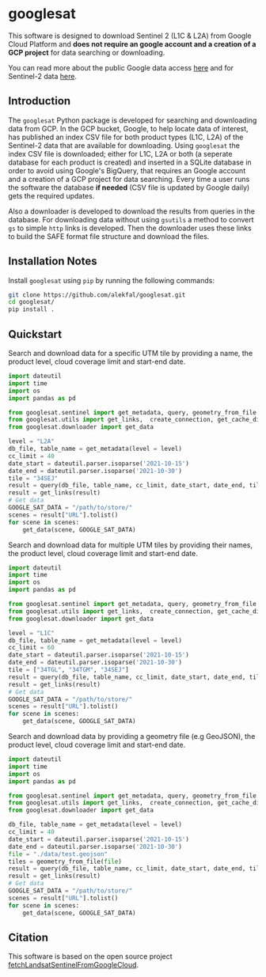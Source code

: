 # googlesat

This software is designed to download Sentinel 2 (L1C &amp; L2A) from Google Cloud Platform and **does not require an google account and a creation of a GCP project** for data searching or downloading.
 
You can read more about the public Google data access [here](https://cloud.google.com/storage/docs/public-datasets/) and for Sentinel-2 data [here](https://cloud.google.com/storage/docs/public-datasets/sentinel-2).

## Introduction

The ```googlesat``` Python package is developed for searching and downloading data from GCP. In the GCP bucket, Google, to help locate data of interest, has published an index CSV file for both product types (L1C, L2A) of the Sentinel-2 data that are available for downloading.
Using ```googlesat``` the index CSV file is downloaded; either for L1C, L2A or both (a seperate database for each product is created) and inserted in a SQLite database in order to avoid using Google's BigQuery, that requires an Google account and a creation of a GCP project for data searching. Every time a user runs the software the database **if needed** (CSV file is updated by Google daily) gets the required updates.

Also a downloader is developed to download the results from queries in the database. For downloading data without using ```gsutils``` a method to convert ```gs``` to simple ```http``` links is developed. Then the downloader uses these links to build the SAFE format file structure and download the files. 

## Installation Notes

Install ```googlesat``` using ```pip``` by running the following commands:

```bash
git clone https://github.com/alekfal/googlesat.git
cd googlesat/
pip install .
```

## Quickstart

Search and download data for a specific UTM tile by providing a name,
the product level, cloud coverage limit and start-end date.

```python
import dateutil
import time
import os
import pandas as pd

from googlesat.sentinel import get_metadata, query, geometry_from_file
from googlesat.utils import get_links,  create_connection, get_cache_dir
from googlesat.downloader import get_data

level = "L2A"
db_file, table_name = get_metadata(level = level)
cc_limit = 40
date_start = dateutil.parser.isoparse('2021-10-15')
date_end = dateutil.parser.isoparse('2021-10-30')
tile = "34SEJ"
result = query(db_file, table_name, cc_limit, date_start, date_end, tile)
result = get_links(result)
# Get data
GOOGLE_SAT_DATA = "/path/to/store/"
scenes = result["URL"].tolist()
for scene in scenes:
    get_data(scene, GOOGLE_SAT_DATA)
```

Search and download data for multiple UTM tiles by providing their names,
the product level, cloud coverage limit and start-end date.

```python
import dateutil
import time
import os
import pandas as pd

from googlesat.sentinel import get_metadata, query, geometry_from_file
from googlesat.utils import get_links,  create_connection, get_cache_dir
from googlesat.downloader import get_data

level = "L1C"
db_file, table_name = get_metadata(level = level)
cc_limit = 60
date_start = dateutil.parser.isoparse('2021-10-15')
date_end = dateutil.parser.isoparse('2021-10-30')
tile = ["34TGL", "34TGM", "34SEJ"]
result = query(db_file, table_name, cc_limit, date_start, date_end, tile)
result = get_links(result)
# Get data
GOOGLE_SAT_DATA = "/path/to/store/"
scenes = result["URL"].tolist()
for scene in scenes:
    get_data(scene, GOOGLE_SAT_DATA)
```

Search and download data by providing a geometry file (e.g GeoJSON),
the product level, cloud coverage limit and start-end date.

```python
import dateutil
import time
import os
import pandas as pd

from googlesat.sentinel import get_metadata, query, geometry_from_file
from googlesat.utils import get_links,  create_connection, get_cache_dir
from googlesat.downloader import get_data

db_file, table_name = get_metadata(level = level)
cc_limit = 40
date_start = dateutil.parser.isoparse('2021-10-15')
date_end = dateutil.parser.isoparse('2021-10-30')
file = "./data/test.geojson"
tiles = geometry_from_file(file)
result = query(db_file, table_name, cc_limit, date_start, date_end, tiles)
result = get_links(result)
# Get data
GOOGLE_SAT_DATA = "/path/to/store/"
scenes = result["URL"].tolist()
for scene in scenes:
    get_data(scene, GOOGLE_SAT_DATA)
```

## Citation

This software is based on the open source project [fetchLandsatSentinelFromGoogleCloud](https://github.com/vascobnunes/fetchLandsatSentinelFromGoogleCloud).